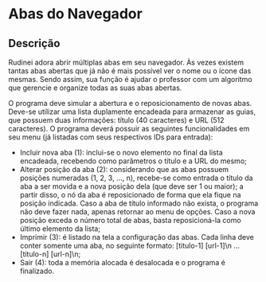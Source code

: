 # Abas do Navegador

## Descrição

Rudinei adora abrir múltiplas abas em seu navegador. Às vezes existem tantas abas abertas que já não é mais possível ver o nome ou o ícone das mesmas. Sendo assim, sua função é ajudar o professor com um algoritmo que gerencie e organize todas as suas abas abertas.

O programa deve simular a abertura e o reposicionamento de novas abas. Deve-se utilizar uma lista duplamente encadeada para armazenar as guias, que possuem duas informações: título (40 caracteres) e URL (512 caracteres). O programa deverá possuir as seguintes funcionalidades em seu menu (já listadas com seus respectivos IDs para entrada):

* Incluir nova aba (1): inclui-se o novo elemento no final da lista encadeada, recebendo como parâmetros o título e a URL do mesmo;
* Alterar posição da aba (2): considerando que as abas possuem posições numeradas (1, 2, 3, …, n), recebe-se como entrada o título da aba a ser movida e a nova posição dela (que deve ser 1 ou maior); a partir disso, o nó da aba é reposicionado de forma que ela fique na posição indicada. Caso a aba de título informado não exista, o programa não deve fazer nada, apenas retornar ao menu de opções. Caso a nova posição exceda o número total de abas, basta reposicioná-la como último elemento da lista;
* Imprimir (3): é listado na tela a configuração das abas. Cada linha deve conter somente uma aba, no seguinte formato: [titulo-1] [url-1]\n … [titulo-n] [url-n]\n;
* Sair (4): toda a memória alocada é desalocada e o programa é finalizado.